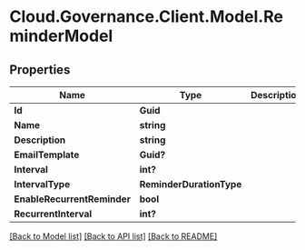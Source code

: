 # Cloud.Governance.Client.Model.ReminderModel
## Properties

Name | Type | Description | Notes
------------ | ------------- | ------------- | -------------
**Id** | **Guid** |  | [optional] 
**Name** | **string** |  | [optional] 
**Description** | **string** |  | [optional] 
**EmailTemplate** | **Guid?** |  | [optional] 
**Interval** | **int?** |  | [optional] 
**IntervalType** | **ReminderDurationType** |  | [optional] 
**EnableRecurrentReminder** | **bool** |  | [optional] 
**RecurrentInterval** | **int?** |  | [optional] 

[[Back to Model list]](../README.md#documentation-for-models) [[Back to API list]](../README.md#documentation-for-api-endpoints) [[Back to README]](../README.md)


